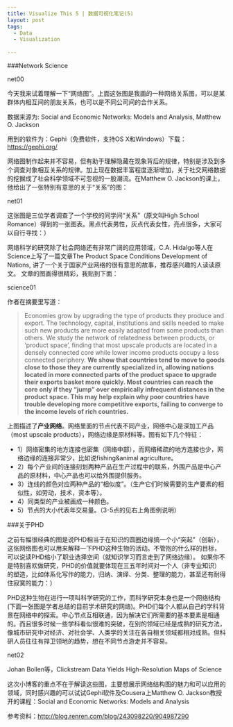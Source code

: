 ```yaml
---
title: Visualize This 5 | 数据可视化笔记(5)
layout: post
tags:
  - Data
  - Visualization
  
--- 
```


###Network Science 

net00

今天我来试着理解一下“网络图”。上面这张图是我画的一种网络关系图，可以是某群体内相互间的朋友关系，也可以是不同公司间的合作关系。

数据来源为: Social and Economic Networks: Models and Analysis, Matthew O. Jackson

用到的软件为：Gephi（免费软件，支持OS X和Windows）下载：https://gephi.org/

网络图制作起来并不容易，但有助于理解隐藏在现象背后的规律，特别是涉及到多个调查对象相互关系的规律。加上现在数据丰富程度逐渐增加，关于社交网络数据的挖掘成了社会科学领域不可忽视的一股潮流。在Matthew O. Jackson的课上，他给出了一张特别有意思的关于“关系”的图：

net01

这张图是三位学者调查了一个学校的同学间“关系”（原文叫High School Romance）得到的一张图表。黑点代表男性，灰点代表女性，亮点很多，大家可以自行寻找：）

网络科学的研究除了社会网络还有非常广阔的应用领域，C.A. Hidalgo等人在Science上写了一篇文章The Product Space Conditions Development of Nations, 讲了一个关于国家产业网络的很有意思的故事，推荐感兴趣的人读读原文。 文章的图画得很精彩，我贴到下面：

science01

作者在摘要里写道：

>Economies grow by upgrading the type of products they produce and export. The technology, capital, institutions and skills needed to make such new products are more easily adapted from some products than others. We study the network of relatedness between products, or ‘product space’, finding that most upscale products are located in a densely connected core while lower income products occupy a less connected periphery. **We show that countries tend to move to goods close to those they are currently specialized in, allowing nations located in more connected parts of the product space to upgrade their exports basket more quickly. Most countries can reach the core only if they “jump” over empirically infrequent distances in the product space. This may help explain why poor countries have trouble developing more competitive exports, failing to converge to the income levels of rich countries.**

上图描述了**产业网络**。网络里面的节点代表不同产业，网络中心是深加工产品（most upscale products），网络边缘是原材料等。图有如下几个特征：

* 1）网络密集的地方连接也密集（网络中部），而网络稀疏的地方连接也少，网络边缘的连接非常少，比如说fishing&animal agriculture。
* 2）每个产业间的连接刻划两种产品在生产过程中的联系，外围产品是中心产品的原材料，中心产品也可以给外围提供服务。
* 3）连线的颜色对应两种产品的“相似度”。（生产它们时候需要的生产要素的相似性，如劳动，技术，资本等）。
* 4）同类型的产业被画成一种颜色。
* 5）节点的大小代表年交易量。（3-5点的见右上角图例说明）


###关于PHD

之前有幅很经典的图是说PHD相当于在知识的圆圈边缘搞一个小“突起”（创新），这张网络图也可以用来解释一下PHD这种生物的活动。不管抱的什么样的目标，可以说读PHD缩小了职业选择空间（就知识学习而言走到了网络边缘）。 如果你不是特别喜欢做研究，PHD的价值就要体现在三五年时间对一个人（非专业知识）的塑造，比如体系化写作的能力，归纳、演绎、分类、整理的能力，甚至还有耐得住寂寞的能力：）

PHD这种生物在进行一项叫科学研究的工作，而科学研究本身也是一个网络结构(下面一张图是学者总结的目前学术研究的网络)。PHD们每个人都从自己的学科背景在网络中的探索。中心节点互相联通，因为解决它们所需要的基本要素是相通的。而且很多时候一些学科看似很难的突破，在别的领域已经是成熟的研究方法，像城市研究中对经济、对社会学、人类学的关注在各自相关领域都相对成熟。但科研人员往往有捍卫领地的趋势，想在不同节点游走并不容易。

net02

Johan Bollen等，Clickstream Data Yields High-Resolution Maps of Science

这次小博客的重点不在于解读这些图，主要想展示网络结构图的魅力和可以应用的领域，同时感兴趣的可以试试Gephi软件及Cousera上Matthew O. Jackson教授开的课程：Social and Economic Networks: Models and Analysis

参考资料：http://blog.renren.com/blog/243098220/904987290